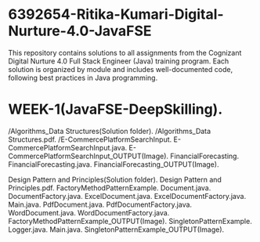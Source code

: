# 6392654-Ritika-Kumari-Digital-Nurture-4.0-JavaFSE
This repository contains solutions to all assignments from the Cognizant Digital Nurture 4.0 Full Stack Engineer (Java) training program. Each solution is organized by module and includes well-documented code, following best practices in Java programming.

# WEEK-1(JavaFSE-DeepSkilling).
/Algorithms_Data Structures(Solution folder).
      /Algorithms_Data Structures.pdf.
      /E-CommercePlatformSearchInput.
          E-CommercePlatformSearchInput.java.
          E-CommercePlatformSearchInput_OUTPUT(Image).
      FinancialForecasting.
          FinancialForecasting.java.
          FinancialForecasting_OUTPUT(Image).

          
Design Pattern and Principles(Solution folder).
       Design Pattern and Principles.pdf.
       FactoryMethodPatternExample.
          Document.java.
          DocumentFactory.java.
          ExcelDocument.java.
          ExcelDocumentFactory.java.
          Main.java.
          PdfDocument.java.
          PdfDocumentFactory.java.
          WordDocument.java.
          WordDocumentFactory.java.
          FactoryMethodPatternExample_OUTPUT(Image).
       SingletonPatternExample.
          Logger.java.
          Main.java.
          SingletonPatternExample_OUTPUT(Image).

